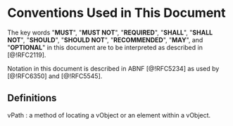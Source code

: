 #  Conventions Used in This Document

The key words "**MUST**", "**MUST NOT**", "**REQUIRED**", "**SHALL**",
"**SHALL NOT**", "**SHOULD**", "**SHOULD NOT**", "**RECOMMENDED**",
"**MAY**", and "**OPTIONAL**" in this document are to be interpreted as
described in [@!RFC2119].

Notation in this document is described in ABNF [@!RFC5234] as used by
[@!RFC6350] and [@!RFC5545].


##  Definitions

vPath
: a method of locating a vObject or an element within a vObject.

